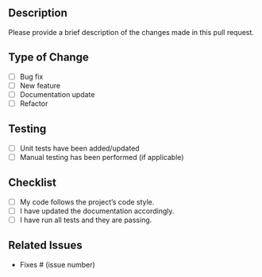 ## Description
Please provide a brief description of the changes made in this pull request.

## Type of Change
- [ ] Bug fix
- [ ] New feature
- [ ] Documentation update
- [ ] Refactor

## Testing
- [ ] Unit tests have been added/updated
- [ ] Manual testing has been performed (if applicable)

## Checklist
- [ ] My code follows the project’s code style.
- [ ] I have updated the documentation accordingly.
- [ ] I have run all tests and they are passing.

## Related Issues
- Fixes # (issue number)
